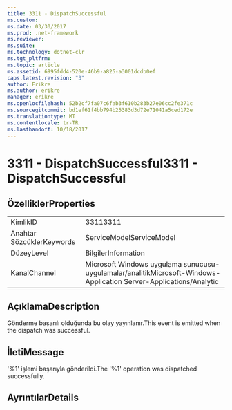 ```yaml
---
title: 3311 - DispatchSuccessful
ms.custom: 
ms.date: 03/30/2017
ms.prod: .net-framework
ms.reviewer: 
ms.suite: 
ms.technology: dotnet-clr
ms.tgt_pltfrm: 
ms.topic: article
ms.assetid: 6995fdd4-520e-46b9-a825-a3001dcdb0ef
caps.latest.revision: "3"
author: Erikre
ms.author: erikre
manager: erikre
ms.openlocfilehash: 52b2cf7fa07c6fab3f610b283b27e06cc2fe371c
ms.sourcegitcommit: bd1ef61f4bb794b25383d3d72e71041a5ced172e
ms.translationtype: MT
ms.contentlocale: tr-TR
ms.lasthandoff: 10/18/2017
---
```

# <a name="3311---dispatchsuccessful"></a><span data-ttu-id="aace5-102">3311 - DispatchSuccessful</span><span class="sxs-lookup"><span data-stu-id="aace5-102">3311 - DispatchSuccessful</span></span>
## <a name="properties"></a><span data-ttu-id="aace5-103">Özellikler</span><span class="sxs-lookup"><span data-stu-id="aace5-103">Properties</span></span>  
  
|||  
|-|-|  
|<span data-ttu-id="aace5-104">Kimlik</span><span class="sxs-lookup"><span data-stu-id="aace5-104">ID</span></span>|<span data-ttu-id="aace5-105">3311</span><span class="sxs-lookup"><span data-stu-id="aace5-105">3311</span></span>|  
|<span data-ttu-id="aace5-106">Anahtar Sözcükler</span><span class="sxs-lookup"><span data-stu-id="aace5-106">Keywords</span></span>|<span data-ttu-id="aace5-107">ServiceModel</span><span class="sxs-lookup"><span data-stu-id="aace5-107">ServiceModel</span></span>|  
|<span data-ttu-id="aace5-108">Düzey</span><span class="sxs-lookup"><span data-stu-id="aace5-108">Level</span></span>|<span data-ttu-id="aace5-109">Bilgiler</span><span class="sxs-lookup"><span data-stu-id="aace5-109">Information</span></span>|  
|<span data-ttu-id="aace5-110">Kanal</span><span class="sxs-lookup"><span data-stu-id="aace5-110">Channel</span></span>|<span data-ttu-id="aace5-111">Microsoft Windows uygulama sunucusu-uygulamalar/analitik</span><span class="sxs-lookup"><span data-stu-id="aace5-111">Microsoft-Windows-Application Server-Applications/Analytic</span></span>|  
  
## <a name="description"></a><span data-ttu-id="aace5-112">Açıklama</span><span class="sxs-lookup"><span data-stu-id="aace5-112">Description</span></span>  
 <span data-ttu-id="aace5-113">Gönderme başarılı olduğunda bu olay yayınlanır.</span><span class="sxs-lookup"><span data-stu-id="aace5-113">This event is emitted when the dispatch was successful.</span></span>  
  
## <a name="message"></a><span data-ttu-id="aace5-114">İleti</span><span class="sxs-lookup"><span data-stu-id="aace5-114">Message</span></span>  
 <span data-ttu-id="aace5-115">'%1' işlemi başarıyla gönderildi.</span><span class="sxs-lookup"><span data-stu-id="aace5-115">The '%1' operation was dispatched successfully.</span></span>  
  
## <a name="details"></a><span data-ttu-id="aace5-116">Ayrıntılar</span><span class="sxs-lookup"><span data-stu-id="aace5-116">Details</span></span>

